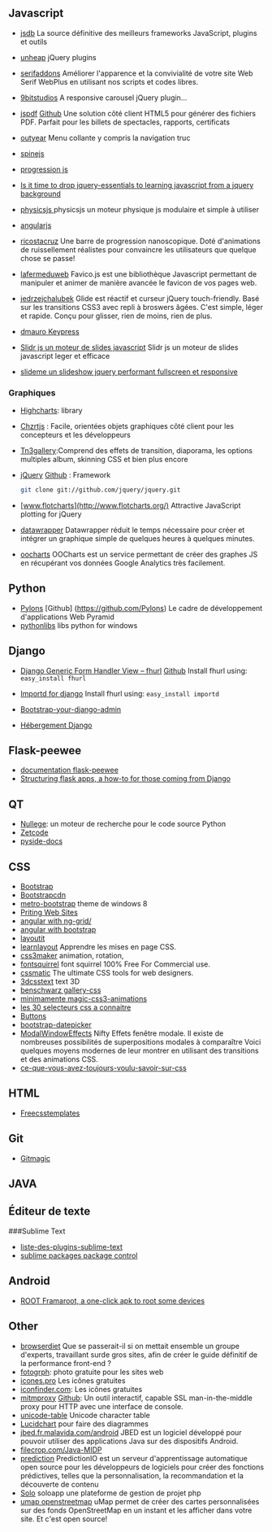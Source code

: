 Javascript
----------
* [jsdb](http://www.jsdb.io) La source définitive des meilleurs frameworks JavaScript, plugins et outils
* [unheap](http://www.unheap.com) jQuery plugins
* [serifaddons](http://serifaddons.com/) Améliorer l'apparence et la convivialité de votre site Web Serif WebPlus en utilisant nos scripts et codes libres.
* [9bitstudios](http://9bitstudios.github.io/flexisel/) A responsive carousel jQuery plugin...
* [jspdf](http://jspdf.com/) [Github](https://github.com/MrRio/jsPDF) Une solution côté client HTML5 pour générer des fichiers PDF. Parfait pour les billets de spectacles, rapports, certificats
* [outyear](http://www.outyear.co.uk/smint/) Menu collante y compris la navigation truc
* [spinejs](http://spinejs.com/)
* [progression js](http://git.aaronlumsden.com/progression/)
* [Is it time to drop jquery-essentials to learning javascript from a jquery background](http://toddmotto.com/is-it-time-to-drop-jquery-essentials-to-learning-javascript-from-a-jquery-background/)
* [physicsjs ](http://www.lafermeduweb.net/billet/physicsjs-un-moteur-physique-js-modulaire-et-simple-a-utiliser-1691.html) physicsjs un moteur physique js modulaire et simple à utiliser

* [angularjs](http://angularjs.org/#mongolab-js)
* [ricostacruz](http://ricostacruz.com/nprogress/) Une barre de progression nanoscopique. Doté d'animations de ruissellement réalistes pour convaincre les utilisateurs que quelque chose se passe!
* [lafermeduweb](http://www.lafermeduweb.net/billet/http://www.lafermeduweb.net/billet/favico-js-animez-et-manipulez-le-favicon-de-vos-pages-web-en-js-1633.html-1633.html) Favico.js est une bibliothèque Javascript permettant de manipuler et animer de manière avancée le favicon de vos pages web.
* [jedrzejchalubek](http://jedrzejchalubek.com/glide/) Glide est réactif et curseur jQuery touch-friendly. Basé sur les transitions CSS3 avec repli à broswers âgées. C'est simple, léger et rapide. Conçu pour glisser, rien de moins, rien de plus.
* [dmauro Keypress](http://dmauro.github.io/Keypress/)
* [Slidr js un moteur de slides javascript](http://www.lafermeduweb.net/billet/slidr-js-un-moteur-de-slides-javascript-leger-et-efficace-1659.html) Slidr js un moteur de slides javascript leger et efficace 
* [slideme un slideshow jquery performant fullscreen et responsive](http://www.lafermeduweb.net/billet/slideme-un-slideshow-jquery-performant-fullscreen-et-responsive-1664.html)

### Graphiques
* [Highcharts](http://www.highcharts.com/): library

* [Chzrtjs](http://www.chartjs.org/) : Facile, orientées objets graphiques côté client pour les concepteurs et les développeurs

* [Tn3gallery](http://www.tn3gallery.com/):Comprend des effets de transition, diaporama, les options multiples album, skinning CSS et bien plus encore

* [jQuery](http://jqueryui.com/) [Github](https://github.com/jquery/jquery) : Framework
    ```bash
    git clone git://github.com/jquery/jquery.git
    ```
* [www.flotcharts](http://www.flotcharts.org/) Attractive JavaScript plotting for jQuery
* [datawrapper](http://datawrapper.de) Datawrapper réduit le temps nécessaire pour créer et intégrer un graphique simple de quelques heures à quelques minutes.
* [oocharts](http://oocharts.com/) OOCharts est un service permettant de créer des graphes JS en récupérant vos données Google Analytics très facilement.

Python
------

* [Pylons](http://docs.pylonsproject.org/projects/pyramid/en/latest/index.html) [Github] (https://github.com/Pylons) Le cadre de développement d'applications Web Pyramid
* [pythonlibs](http://www.lfd.uci.edu/~gohlke/pythonlibs/) libs python for windows


Django
------

* [Django Generic Form Handler View – fhurl](http://pythonhosted.org/fhurl/) [Github](http://github.com/amitu/fhurl/)
    Install fhurl using:  ```easy_install fhurl```

* [Importd for django](http://pythonhosted.org/importd/)
    Install fhurl using:  ```easy_install importd
                            ```
* [Bootstrap-your-django-admin](http://www.codingnot.es/bootstrap-your-django-admin-in-3-minutes)

* [Hébergement Django](http://hosting.djangofoo.com/)
 
Flask-peewee
------------

* [documentation flask-peewee](http://flask-peewee.readthedocs.org/en/latest/)
* [Structuring flask apps, a how-to for those coming from Django](http://charlesleifer.com/blog/structuring-flask-apps-a-how-to-for-those-coming-from-django/)

QT
--

* [Nullege](http://nullege.com/): un moteur de recherche pour le code source Python
* [Zetcode](http://zetcode.com/)
* [pyside-docs](https://deptinfo-ensip.univ-poitiers.fr/ENS/pyside-docs/)

CSS
---

* [Bootstrap](http://twitter.github.com/bootstrap/)
* [Bootstrapcdn](http://www.bootstrapcdn.com/) 
* [metro-bootstrap](http://talkslab.github.com/metro-bootstrap/index.html) theme de windows 8
* [Priting Web Sites](http://drublic.de/blog/printing-the-web/)
* [angular with ng-grid/](http://angular-ui.github.io/ng-grid/)
* [angular with bootstrap](http://angular-ui.github.io/bootstrap/)
* [layoutit](http://www.layoutit.com) 
* [learnlayout](http://fr.learnlayout.com/toc.html) Apprendre les mises en page CSS.
* [css3maker](http://www.css3maker.com/) animation, rotation, 
* [fontsquirrel](http://www.fontsquirrel.com/) font squirrel 100% Free For Commercial use.
* [cssmatic](http://www.cssmatic.com/) The ultimate CSS tools for web designers.
* [3dcsstext](http://www.3dcsstext.com/)  text 3D 
* [benschwarz gallery-css](http://benschwarz.github.io/gallery-css/#item-3)
* [minimamente magic-css3-animations](http://www.minimamente.com/magic-css3-animations/)
* [les 30 selecteurs css a connaitre](http://www.tomsyweb.com/component/content/article/48-css/101-les-30-selecteurs-css-a-connaitre)
* [Buttons](http://alexwolfe.github.io/Buttons/)
* [bootstrap-datepicker](http://eternicode.github.io/bootstrap-datepicker/)
* [ModalWindowEffects](http://tympanus.net/Development/ModalWindowEffects/) Nifty Effets fenêtre modale. Il existe de nombreuses possibilités de superpositions modales à comparaître
Voici quelques moyens modernes de leur montrer en utilisant des transitions et des animations CSS.
* [ce-que-vous-avez-toujours-voulu-savoir-sur-css](http://iamvdo.me/blog/ce-que-vous-avez-toujours-voulu-savoir-sur-css)


HTML
----

* [Freecsstemplates](http://www.freecsstemplates.org/)


Git
----

* [Gitmagic](http://www-cs-students.stanford.edu/~blynn/gitmagic/intl/fr/ch02.html)

JAVA
----


Éditeur de texte
--------
###Sublime Text
 
 * [liste-des-plugins-sublime-text](http://sametmax.com/liste-des-plugins-sublime-text-que-jutilise/)
 * [sublime packages package control](http://wbond.net/sublime_packages/package_control)

Android
-------
* [ROOT Framaroot, a one-click apk to root some devices](http://forum.xda-developers.com/showthread.php?t=2130276)

Other
-----

* [browserdiet](http://browserdiet.com/fr/) Que se passerait-il si on mettait ensemble un groupe d'experts, travaillant sur ​​de gros sites, afin de créer le guide définitif de la performance front-end ?
* [fotogrph](http://fotogrph.com): photo gratuite pour les sites web
* [icones.pro](http://icones.pro) Les icônes gratuites
* [iconfinder.com](http://www.iconfinder.com): Les icônes gratuites
* [mitmproxy](http://mitmproxy.org/) [Github](github.com/cortesi/mitmproxy):  Un outil interactif, capable SSL man-in-the-middle proxy pour HTTP avec une interface de console.
* [unicode-table](http://unicode-table.com) Unicode character table
* [Lucidchart](https://www.lucidchart.com/) pour faire des diagrammes
* [jbed.fr.malavida.com/android](http://jbed.fr.malavida.com/android/) JBED est un logiciel développé pour pouvoir utiliser des applications Java sur des dispositifs Android.
* [filecrop.com/Java-MIDP](http://www.filecrop.com/Java-MIDP.apk.html)
* [prediction](http://prediction.io/) PredictionIO est un serveur d'apprentissage automatique open source pour les développeurs de logiciels pour créer des fonctions prédictives, telles que la personnalisation, la recommandation et la découverte de contenu
* [Solo](http://www.lafermeduweb.net/billet/soloapp-une-plateforme-de-gestion-de-projet-php-pour-freelance-1642.html) soloapp une plateforme de gestion de projet php
* [umap openstreetmap](http://umap.openstreetmap.fr) uMap permet de créer des cartes personnalisées sur des fonds OpenStreetMap en un instant et les afficher dans votre site.
Et c'est open source! 
